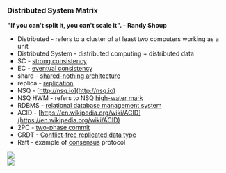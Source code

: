 ### Distributed System Matrix

**"If you can't split it, you can't scale it". - Randy Shoup**

- Distributed - refers to a cluster of at least two computers working as a unit
- Distributed System - distributed computing + distributed data
- SC - [strong consistency](https://en.wikipedia.org/wiki/Strong_consistency)
- EC - [eventual consistency](https://en.wikipedia.org/wiki/Eventual_consistency)
- shard - [shared-nothing architecture](https://en.wikipedia.org/wiki/Shared_nothing_architecture)
- replica - [replication](https://en.wikipedia.org/wiki/Replication_%28computing%29)
- NSQ - [http://nsq.io](http://nsq.io)
- NSQ HWM - refers to NSQ [high-water mark](http://nsq.io/overview/features_and_guarantees.html)
- RDBMS - [relational database management system](https://en.wikipedia.org/wiki/Relational_database_management_system)
- ACID - [https://en.wikipedia.org/wiki/ACID](https://en.wikipedia.org/wiki/ACID)
- 2PC - [two-phase commit](https://en.wikipedia.org/wiki/Two-phase_commit_protocol)
- CRDT - [Conflict-free replicated data type](https://en.wikipedia.org/wiki/Conflict-free_replicated_data_type)
- Raft - example of [consensus](https://en.wikipedia.org/wiki/Raft_%28computer_science%29) protocol


<img src="https://itjumpstart.files.wordpress.com/2016/02/dcmatrix.png">

<br>

<img src="https://itjumpstart.files.wordpress.com/2016/02/ddmatrix.png">
